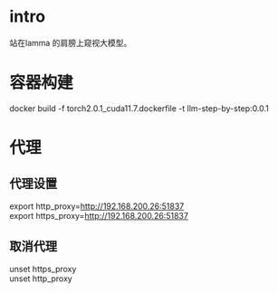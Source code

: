 # intro
站在lamma 的肩膀上窥视大模型。

# 容器构建
docker build -f torch2.0.1_cuda11.7.dockerfile -t llm-step-by-step:0.0.1



# 代理
## 代理设置
export http_proxy=http://192.168.200.26:51837  
export https_proxy=http://192.168.200.26:51837  

## 取消代理
unset https_proxy  
unset http_proxy  